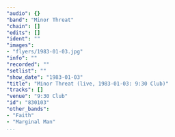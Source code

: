 ```yaml
---
"audio": {}
"band": "Minor Threat"
"chain": []
"edits": []
"ident": ""
"images":
- "flyers/1983-01-03.jpg"
"info": ""
"recorded": ""
"setlist": ""
"show_date": "1983-01-03"
"title": "Minor Threat (live, 1983-01-03: 9:30 Club)"
"tracks": []
"venue": "9:30 Club"
"id": "830103"
"other_bands":
- "Faith"
- "Marginal Man"
...
```

